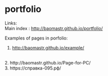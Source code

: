 # portfolio
Links:
<br/>
Main index : http://baomastr.github.io/portfolio/

Examples of pages in porfolio:
<br/>
1. http://baomastr.github.io/example/
<br/>
2. http://baomastr.github.io/Page-for-PC/
<br/>
3. https://справка-095.рф/
